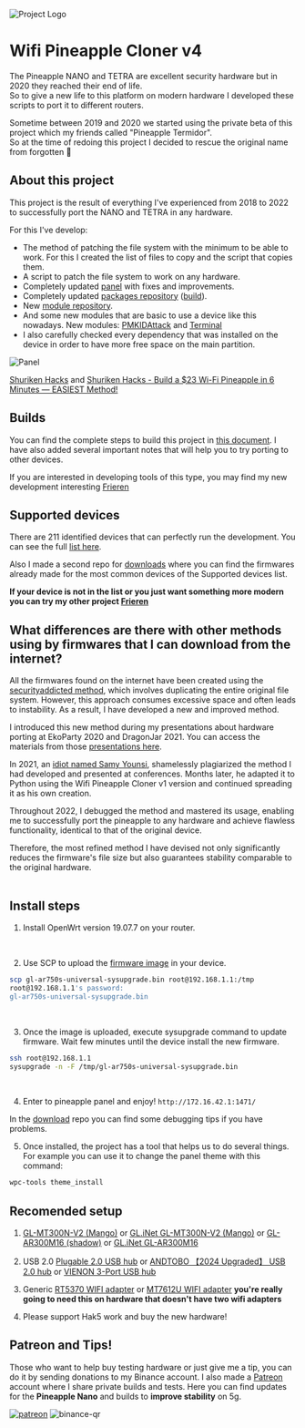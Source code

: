 ![Project Logo](assets/logo.png)

# Wifi Pineapple Cloner v4

The Pineapple NANO and TETRA are excellent security hardware but in 2020 they reached their end of life.<br>
So to give a new life to this platform on modern hardware I developed these scripts to port it to different routers.<br>

Sometime between 2019 and 2020 we started using the private beta of this project which my friends called "Pineapple Termidor".<br>
So at the time of redoing this project I decided to rescue the original name from forgotten 🤣


## About this project

This project is the result of everything I've experienced from 2018 to 2022 to successfully port the NANO and TETRA in any hardware.<br>

For this I've develop:
* The method of patching the file system with the minimum to be able to work. For this I created the list of files to copy and the script that copies them.
* A script to patch the file system to work on any hardware.
* Completely updated [panel](https://github.com/xchwarze/wifi-pineapple-panel) with fixes and improvements.
* Completely updated [packages repository](https://github.com/xchwarze/wifi-pineapple-community-packages) ([build](https://github.com/xchwarze/wifi-pineapple-community/tree/main/packages)).
* New [module repository](https://github.com/xchwarze/wifi-pineapple-community/tree/main/modules).
* And some new modules that are basic to use a device like this nowadays. New modules: [PMKIDAttack](https://github.com/xchwarze/wifi-pineapple-community/tree/main/modules/src/PMKIDAttack) and [Terminal](https://github.com/xchwarze/wifi-pineapple-community/tree/main/modules/src/Terminal)
* I also carefully checked every dependency that was installed on the device in order to have more free space on the main partition.

![Panel](assets/termidor-mipsel.png)

[Shuriken Hacks](https://www.youtube.com/@shurikenhacks) and [Shuriken Hacks - Build a $23 Wi-Fi Pineapple in 6 Minutes — EASIEST Method!](https://www.youtube.com/watch?app=desktop&v=udnxagkSzoA)
## Builds

You can find the complete steps to build this project in [this document](build.md). I have also added several important notes that will help you to try porting to other devices.
<br>

If you are interested in developing tools of this type, you may find my new development interesting [Frieren](https://github.com/xchwarze/frieren)
<br>


## Supported devices

There are 211 identified devices that can perfectly run the development. You can see the full [list here](devices.md).
<br>

Also I made a second repo for [downloads](https://gitlab.com/xchwarze/wifi-pineapple-cloner-builds) where you can find the firmwares already made for the most common devices of the Supported devices list.
<br>

**If your device is not in the list or you just want something more modern you can try my other project [Frieren](https://github.com/xchwarze/frieren)**
<br>

## What differences are there with other methods using by firmwares that I can download from the internet?

All the firmwares found on the internet have been created using the [securityaddicted method](https://www.securityaddicted.com/2016/11/17/weaponizing-gl-inet-gl-ar150/), which involves duplicating the entire original file system. However, this approach consumes excessive space and often leads to instability. As a result, I have developed a new and improved method.

I introduced this new method during my presentations about hardware porting at EkoParty 2020 and DragonJar 2021. You can access the materials from those [presentations here](https://github.com/indetectables-net/embedded).

In 2021, an [idiot named Samy Younsi](https://github.com/xchwarze/wifi-pineapple-cloner/issues/5), shamelessly plagiarized the method I had developed and presented at conferences. Months later, he adapted it to Python using the Wifi Pineapple Cloner v1 version and continued spreading it as his own creation.

Throughout 2022, I debugged the method and mastered its usage, enabling me to successfully port the pineapple to any hardware and achieve flawless functionality, identical to that of the original device.

Therefore, the most refined method I have devised not only significantly reduces the firmware's file size but also guarantees stability comparable to the original hardware.<br>
<br>


## Install steps

1. Install OpenWrt version 19.07.7 on your router.
<br>

2. Use SCP to upload the [firmware image](https://gitlab.com/xchwarze/wifi-pineapple-cloner-builds) in your device.
```bash
scp gl-ar750s-universal-sysupgrade.bin root@192.168.1.1:/tmp 
root@192.168.1.1's password: 
gl-ar750s-universal-sysupgrade.bin                                                                        100%   13MB   2.2MB/s   00:05 
```
<br>

3. Once the image is uploaded, execute sysupgrade command to update firmware. Wait few minutes until the device install the new firmware. 
```bash
ssh root@192.168.1.1
sysupgrade -n -F /tmp/gl-ar750s-universal-sysupgrade.bin
```
<br>

4. Enter to pineapple panel and enjoy! `http://172.16.42.1:1471/`

In the [download](https://gitlab.com/xchwarze/wifi-pineapple-cloner-builds) repo you can find some debugging tips if you have problems.
<br>

5. Once installed, the project has a tool that helps us to do several things.
For example you can use it to change the panel theme with this command:
```bash
wpc-tools theme_install
```


## Recomended setup

1. [GL-MT300N-V2 (Mango)](https://www.amazon.com/dp/B073TSK26W/ref=sspa_dk_detail_1?psc=1&pd_rd_i=B073TSK26W&pd_rd_w=YrL2k&content-id=amzn1.sym.8c2f9165-8e93-42a1-8313-73d3809141a2&pf_rd_p=8c2f9165-8e93-42a1-8313-73d3809141a2&pf_rd_r=ZVN4G4KHNY9CFT51XBPB&pd_rd_wg=58ay9&pd_rd_r=a45beb76-df84-4dd8-8432-42afafb3529f&s=electronics&sp_csd=d2lkZ2V0TmFtZT1zcF9kZXRhaWw) or [GL.iNet GL-MT300N-V2 (Mango)](https://store-us.gl-inet.com/products/usa-only-mango-gl-mt300n-v2?_pos=3&_sid=666f74d9c&_ss=r) or [GL-AR300M16 (shadow)](https://www.amazon.com/gp/product/B0777L5YN6/ref=ox_sc_act_title_4?smid=A364119SDJA4QG&th=1) or [GL.iNet GL-AR300M16](https://store-us.gl-inet.com/products/us-local-delivery-shadow-mini-smart-router-powerful-wireless-performance-travel-wifi-gl-ar300m16?_pos=1&_sid=8f55f079d&_ss=r)

2. USB 2.0 [Plugable 2.0 USB hub](https://www.amazon.com/Plugable-2-Port-Compact-Splitter-Windows/dp/B005HKIDF2/ref=sr_1_4?dib=eyJ2IjoiMSJ9.RodeNmig5UkuwttEJT2kpI0tZ4FZ1ue_EcmIwLuwdqdlbBBpjaLeHwBSDX4OSPvthrio-R9D3OE5bN2jSrNxTYo6OmbNWiwEk_Ckj7rHqiZxFoyWZpj_anwiPnVQB4pppqW77OAxmLmFf_h4-i5sC4zANJd_qz7PP-I6LsFGgAwjSnVNfhthYBAP08mYdEyRuaJgbDY5fBPGcXjgMkHIT3FqHkQG4vA40lynLvaO8sE.fdmFpsYKhKqbIoE9pNDQsL88hXJt7w9k-BWl-ZizmFw&dib_tag=se&hvadid=630952701965&hvdev=c&hvlocphy=9016238&hvnetw=g&hvqmt=e&hvrand=14553071782429434189&hvtargid=kwd-15510380&hydadcr=24661_13626712&keywords=2+port+usb+hub&qid=1736013838&sr=8-4) or [ANDTOBO 【2024 Upgraded】 USB 2.0 hub](https://www.amazon.com/Female-Splitter-Power-Extension-Adapter/dp/B07CKQSTCB/ref=sr_1_5?dib=eyJ2IjoiMSJ9.RodeNmig5UkuwttEJT2kpI0tZ4FZ1ue_EcmIwLuwdqdlbBBpjaLeHwBSDX4OSPvthrio-R9D3OE5bN2jSrNxTYo6OmbNWiwEk_Ckj7rHqiZxFoyWZpj_anwiPnVQB4pppqW77OAxmLmFf_h4-i5sC4zANJd_qz7PP-I6LsFGgAwjSnVNfhthYBAP08mYdEyRuaJgbDY5fBPGcXjgMkHIT3FqHkQG4vA40lynLvaO8sE.fdmFpsYKhKqbIoE9pNDQsL88hXJt7w9k-BWl-ZizmFw&dib_tag=se&hvadid=630952701965&hvdev=c&hvlocphy=9016238&hvnetw=g&hvqmt=e&hvrand=14553071782429434189&hvtargid=kwd-15510380&hydadcr=24661_13626712&keywords=2%2Bport%2Busb%2Bhub&qid=1736013838&sr=8-5&th=1) or [VIENON 3-Port USB hub](https://www.amazon.com/3-Port-Wireless-Extender-Splitter-MacBook/dp/B0C3TWLPTS/ref=sr_1_9?dib=eyJ2IjoiMSJ9.RodeNmig5UkuwttEJT2kpI0tZ4FZ1ue_EcmIwLuwdqdlbBBpjaLeHwBSDX4OSPvthrio-R9D3OE5bN2jSrNxTYo6OmbNWiwEk_Ckj7rHqiZxFoyWZpj_anwiPnVQB4pppqW77OAxmLmFf_h4-i5sC4zANJd_qz7PP-I6LsFGgAwjSnVNfhthYBAP08mYdEyRuaJgbDY5fBPGcXjgMkHIT3FqHkQG4vA40lynLvaO8sE.fdmFpsYKhKqbIoE9pNDQsL88hXJt7w9k-BWl-ZizmFw&dib_tag=se&hvadid=630952701965&hvdev=c&hvlocphy=9016238&hvnetw=g&hvqmt=e&hvrand=14553071782429434189&hvtargid=kwd-15510380&hydadcr=24661_13626712&keywords=2%2Bport%2Busb%2Bhub&qid=1736013838&sr=8-9&th=1)

3. Generic [RT5370 WIFI adapter](https://www.amazon.com/gp/product/B0DF85916V/ref=ox_sc_act_title_3?smid=A3DRTYKBW9O86F&psc=1) or [MT7612U WIFI adapter](https://www.amazon.com/Network-AWUS036ACM-Long-Range-Wide-Coverage-High-Sensitivity/dp/B08BJS8FXD/ref=sr_1_1?crid=59PF1GGJFK77&dib=eyJ2IjoiMSJ9.LdXwdEDXIXggONLR8kdXb_iIWxpQqRatNDVACNWMj2JlS3DNGlfVLOFtMyE2X26ukBtr5SMFRL075k2Wg2RxUVgxTEN1CuMpLDSWnCpjuObZQ4nTgYShNNscxvOhVs5uZcXVfu9vKRnTDCMWhvFSK989jX4UKCBidDgxkKUWtuffKCSDtVx3dNZXliqmohzx_9qr0QQP-mvLH8VcJlqPg6WiwhJ91Lol9Y189nemwv0.TXzXYAd913uD_OCzJIWLUYt02cD-48f-UIYe_K3-XEA&dib_tag=se&keywords=mt7612u&qid=1736012480&sprefix=mt7612u+wifi+adapter%2Caps%2C314&sr=8-1) **you're really going to need this on hardware that doesn't have two wifi adapters**

4. Please support Hak5 work and buy the new hardware!


## Patreon and Tips!

Those who want to help buy testing hardware or just give me a tip, you can do it by sending donations to my Binance account.
I also made a [Patreon](https://www.patreon.com/xchwarze) account where I share private builds and tests. Here you can find updates for the **Pineapple Nano** and builds to **improve stability** on 5g.

[![patreon](assets/patreon.png)](https://www.patreon.com/xchwarze)
![binance-qr](assets/binance-qr.png)

